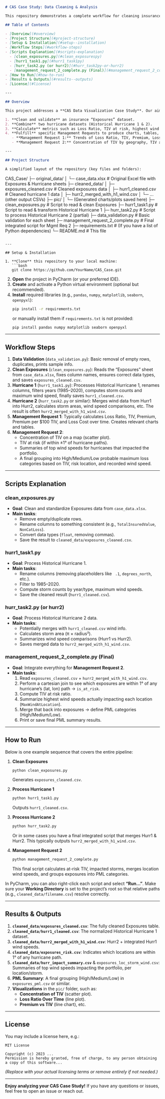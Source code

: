 ```markdown
# CAS Case Study: Data Cleaning & Analysis

This repository demonstrates a complete workflow for cleaning insurance exposures data, combining historical hurricane data, and fulfilling two core **Management Requests** (1 & 2) to visualize and analyze potential hurricane risks.

## Table of Contents

- [Overview](#overview)
- [Project Structure](#project-structure)
- [Setup & Installation](#setup--installation)
- [Workflow Steps](#workflow-steps)
- [Scripts Explanation](#scripts-explanation)
  - [clean_exposures.py](#clean_exposurespy)
  - [hurr1_task1.py](#hurr1_task1py)
  - [hurr_task2.py (or hurr2)](#hurr_task2py-or-hurr2)
  - [management_request_2_complete.py (Final)](#management_request_2_completepy-final)
- [How to Run](#how-to-run)
- [Results & Outputs](#results--outputs)
- [License](#license)

---

## Overview

This project addresses a **CAS Data Visualization Case Study**. Our aim is to:

1. **Clean and validate** an insurance “Exposures” dataset.
2. **Combine** two hurricane datasets (Historical Hurricane 1 & 2).
3. **Calculate** metrics such as Loss Ratio, TIV at risk, highest wind speed impacting each location, etc.
4. **Fulfill** specific Management Requests to produce charts, tables, and analysis for:
   - **Management Request 1:** Trends of Loss Ratio, TIV, Premium, Loss Cost over time.
   - **Management Request 2:** Concentration of TIV by geography, TIV at risk, top wind speeds for hurricanes that impacted the portfolio, and a final grouping of locations into probable maximum loss (PML) categories.

---

## Project Structure

A simplified layout of the repository (key files and folders):

```
CAS_Case/
├─ original_data/
│  └─ case_data.xlsx          # Original Excel file with Exposures & Hurricane sheets
├─ cleaned_data/
│  ├─ exposures_cleaned.csv   # Cleaned exposures data
│  ├─ hurr1_cleaned.csv       # Cleaned hurricane 1 data
│  ├─ hurr2_merged_with_h1_wind.csv
│  └─ ... (other output CSVs)
├─ pic/
│  └─ (Generated charts/plots saved here)
├─ clean_exposures.py         # Script to read & clean Exposures
├─ hurr1_task1.py             # Script to read & transform Historical Hurricane 1
├─ hurr_task2.py              # Script to process Historical Hurricane 2 (partial)
├─ data_validation.py         # Basic validation for each sheet
├─ management_request_2_complete.py  # Final integrated script for Mgmt Req 2
├─ requirements.txt           # (If you have a list of Python dependencies)
└─ README.md                  # This file
```

---

## Setup & Installation

1. **Clone** this repository to your local machine:
   ```bash
   git clone https://github.com/YourName/CAS_Case.git
   ```
2. **Open** the project in PyCharm (or your preferred IDE).
3. **Create** and activate a Python virtual environment (optional but recommended).
4. **Install** required libraries (e.g., `pandas`, `numpy`, `matplotlib`, `seaborn`, `openpyxl`):
   ```bash
   pip install -r requirements.txt
   ```
   or manually install them if `requirements.txt` is not provided:
   ```bash
   pip install pandas numpy matplotlib seaborn openpyxl
   ```

---

## Workflow Steps

1. **Data Validation** (`data_validation.py`): Basic removal of empty rows, duplicates, prints sample info.
2. **Clean Exposures** (`clean_exposures.py`): Reads the “Exposures” sheet from `case_data.xlsx`, fixes column names, ensures correct data types, and saves `exposures_cleaned.csv`.
3. **Hurricane 1** (`hurr1_task1.py`): Processes Historical Hurricane 1, renames columns, filters years (1985–2020), computes storm counts and maximum wind speed, finally saves `hurr1_cleaned.csv`.
4. **Hurricane 2** (`hurr_task2.py` or similar): Merges wind data from Hurr1 into Hurr2, calculates storm areas, wind speed comparisons, etc. The result is often `hurr2_merged_with_h1_wind.csv`.
5. **Management Request 1**: Typically calculates Loss Ratio, TIV, Premium, Premium per $100 TIV, and Loss Cost over time. Creates relevant charts and tables.
6. **Management Request 2**:
   - Concentration of TIV on a map (scatter plot).
   - TIV at risk (if within ±1° of hurricane paths).
   - Summaries of top wind speeds for hurricanes that impacted the portfolio.
   - A final grouping into High/Medium/Low probable maximum loss categories based on TIV, risk location, and recorded wind speed.

---

## Scripts Explanation

### clean_exposures.py

- **Goal**: Clean and standardize Exposures data from `case_data.xlsx`.
- **Main tasks**:
  - Remove empty/duplicate rows.
  - Rename columns to something consistent (e.g., `TotalInsuredValue`, `NonCatLoss`).
  - Convert data types (`float`, removing commas).
  - Save the result to `cleaned_data/exposures_cleaned.csv`.

### hurr1_task1.py

- **Goal**: Process Historical Hurricane 1.
- **Main tasks**:
  - Rename columns (removing placeholders like ` .1`, `degrees_north`, etc.).
  - Filter to 1985–2020.
  - Compute storm counts by year/type, maximum wind speeds.
  - Save the cleaned result (`hurr1_cleaned.csv`).

### hurr_task2.py (or hurr2)

- **Goal**: Process Historical Hurricane 2 data.
- **Main tasks**:
  - Potentially merges with `hurr1_cleaned.csv` wind info.
  - Calculates storm area (π × radius²).
  - Summarizes wind speed comparisons (Hurr1 vs Hurr2).
  - Saves merged data to `hurr2_merged_with_h1_wind.csv`.

### management_request_2_complete.py (Final)

- **Goal**: Integrate everything for **Management Request 2**.
- **Main tasks**:
  1. Read `exposures_cleaned.csv` + `hurr2_merged_with_h1_wind.csv`.
  2. Perform a cartesian join to see which exposures are within 1° of any hurricane’s (lat, lon) path → `is_at_risk`.
  3. Compute TIV at risk ratio.
  4. Summarize highest wind speeds actually impacting each location (`MaxWindAtLocation`).
  5. Merge that back into exposures → define PML categories (High/Medium/Low).
  6. Print or save final PML summary results.

---

## How to Run

Below is one example sequence that covers the entire pipeline:

1. **Clean Exposures**  
   ```bash
   python clean_exposures.py
   ```
   Generates `exposures_cleaned.csv`.

2. **Process Hurricane 1**  
   ```bash
   python hurr1_task1.py
   ```
   Outputs `hurr1_cleaned.csv`.

3. **Process Hurricane 2**  
   ```bash
   python hurr_task2.py
   ```
   Or in some cases you have a final integrated script that merges Hurr1 & Hurr2. This typically outputs `hurr2_merged_with_h1_wind.csv`.

4. **Management Request 2**  
   ```bash
   python management_request_2_complete.py
   ```
   This final script calculates at-risk TIV, impacted storms, merges location wind speeds, and groups exposures into PML categories.

In PyCharm, you can also right-click each script and select **“Run…”**. Make sure your **Working Directory** is set to the project’s root so that relative paths (e.g., `cleaned_data/filename.csv`) resolve correctly.

---

## Results & Outputs

1. **`cleaned_data/exposures_cleaned.csv`**: The fully cleaned Exposures table.  
2. **`cleaned_data/hurr1_cleaned.csv`**: The normalized Historical Hurricane 1 dataset.  
3. **`cleaned_data/hurr2_merged_with_h1_wind.csv`**: Hurr2 + integrated Hurr1 wind speeds.  
4. **`cleaned_data/exposures_risk.csv`**: Indicates which locations are within 1° of any hurricane path.  
5. **`cleaned_data/hurr_impact_summary.csv`** & `exposures_loc_storm_wind.csv`: Summaries of top wind speeds impacting the portfolio, per location/storm.  
6. **PML Summary**: A final grouping (High/Medium/Low) in `exposures_pml.csv` or similar.  
7. **Visualizations** in the `pic/` folder, such as:
   - **Concentration of TIV** (scatter plot).
   - **Loss Ratio Over Time** (line plot).
   - **Premium vs TIV** (line chart), etc.

---

## License

You may include a license here, e.g.:

```
MIT License

Copyright (c) 2023 ...
Permission is hereby granted, free of charge, to any person obtaining a copy of this software...
```

*(Replace with your actual licensing terms or remove entirely if not needed.)*

---

**Enjoy analyzing your CAS Case Study!** If you have any questions or issues, feel free to open an issue or reach out.
```
